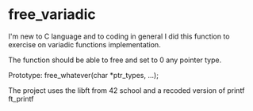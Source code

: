 # free_variadic

I'm new to C language and to coding in general 
I did this function to exercise on variadic functions implementation. 

The function should be able to free and set to 0 any pointer type.

Prototype:
free_whatever(char *ptr_types, ...);

The project uses the libft from 42 school and a recoded version of printf ft_printf
